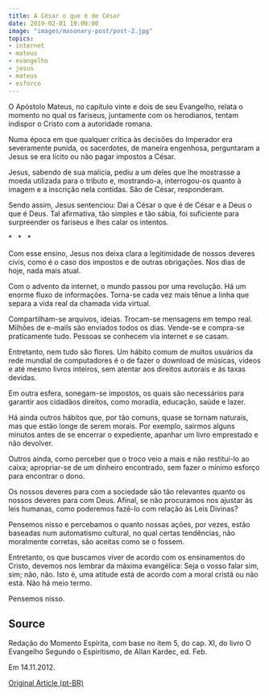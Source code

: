 ```yaml
---
title: A César o que é de César
date: 2019-02-01 19:00:00
image: "images/masonary-post/post-2.jpg"
topics: 
- internet
- mateus
- evangelho
- jesus
- mateus
- esforco
---
```


O Apóstolo Mateus, no capítulo vinte e dois de seu Evangelho, relata o momento
no qual os fariseus, juntamente com os herodianos, tentam indispor o Cristo com
a autoridade romana.

Numa época em que qualquer crítica às decisões do Imperador era severamente
punida, os sacerdotes, de maneira engenhosa, perguntaram a Jesus se era lícito
ou não pagar impostos a César.

Jesus, sabendo de sua malícia, pediu a um deles que lhe mostrasse a moeda
utilizada para o tributo e, mostrando-a, interrogou-os quanto à imagem e a
inscrição nela contidas. São de César, responderam.

Sendo assim, Jesus sentenciou: Dai a César o que é de César e a Deus o que é
Deus. Tal afirmativa, tão simples e tão sábia, foi suficiente para surpreender
os fariseus e lhes calar os intentos.

*   *   *

Com esse ensino, Jesus nos deixa clara a legitimidade de nossos deveres civis,
como é o caso dos impostos e de outras obrigações. Nos dias de hoje, nada mais
atual.

Com o advento da internet, o mundo passou por uma revolução. Há um enorme fluxo
de informações. Torna-se cada vez mais tênue a linha que separa a vida real da
chamada vida virtual.

Compartilham-se arquivos, ideias. Trocam-se mensagens em tempo real. Milhões de
e-mails são enviados todos os dias. Vende-se e compra-se praticamente tudo.
Pessoas se conhecem via internet e se casam.

Entretanto, nem tudo são flores. Um hábito comum de muitos usuários da rede
mundial de computadores é o de fazer o download de músicas, vídeos e até mesmo
livros inteiros, sem atentar aos direitos autorais e às taxas devidas.

Em outra esfera, sonegam-se impostos, os quais são necessários para garantir
aos cidadãos direitos, como moradia, educação, saúde e lazer.

Há ainda outros hábitos que, por tão comuns, quase se tornam naturais, mas que
estão longe de serem morais. Por exemplo, sairmos alguns minutos antes de se
encerrar o expediente, apanhar um livro emprestado e não devolver.

Outros ainda, como perceber que o troco veio a mais e não restituí-lo ao caixa;
apropriar-se de um dinheiro encontrado, sem fazer o mínimo esforço para
encontrar o dono.

Os nossos deveres para com a sociedade são tão relevantes quanto os nossos
deveres para com Deus. Afinal, se não procuramos nos ajustar às leis humanas,
como poderemos fazê-lo com relação às Leis Divinas?

Pensemos nisso e percebamos o quanto nossas ações, por vezes, estão baseadas
num automatismo cultural, no qual certas tendências, não moralmente corretas,
são aceitas como se o fossem.

Entretanto, os que buscamos viver de acordo com os ensinamentos do Cristo,
devemos nos lembrar da máxima evangélica: Seja o vosso falar sim, sim; não,
não. Isto é, uma atitude está de acordo com a moral cristã ou não está. Não há
meio termo.

Pensemos nisso.           

## Source
Redação do Momento Espírita, com base no item 5,
do cap. XI, do livro O Evangelho Segundo o Espiritismo, de
Allan Kardec, ed. Feb.

Em 14.11.2012.


[Original Article (pt-BR)](http://momento.com.br/pt/ler_texto.php?id=3657)
